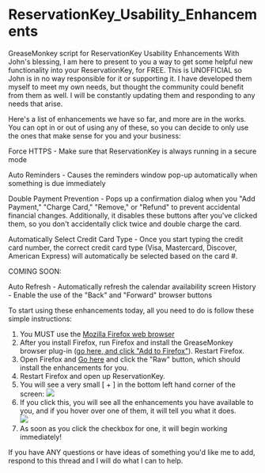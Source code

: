 # ReservationKey_Usability_Enhancements
GreaseMonkey script for ReservationKey Usability Enhancements
With John's blessing, I am here to present to you a way to get some helpful new functionality into your ReservationKey, for FREE.  This is UNOFFICIAL so John is in no way responsible for it or supporting it.  I have developed them myself to meet my own needs, but thought the community could benefit from them as well.  I will be constantly updating them and responding to any needs that arise.

Here's a list of enhancements we have so far, and more are in the works.  You can opt in or out of using any of these, so you can decide to only use the ones that make sense for you and your business:

Force HTTPS - Make sure that ReservationKey is always running in a secure mode

Auto Reminders - Causes the reminders window pop-up automatically when something is due immediately

Double Payment Prevention - Pops up a confirmation dialog when you "Add Payment," "Charge Card," "Remove," or "Refund" to prevent accidental financial changes.  Additionally, it disables these buttons after you've clicked them, so you don't accidentally click twice and double charge the card.

Automatically Select Credit Card Type - Once you start typing the credit card number, the correct credit card type (Visa, Mastercard, Discover, American Express) will automatically be selected based on the card #.

COMING SOON:

Auto Refresh - Automatically refresh the calendar availability screen
History - Enable the use of the "Back" and "Forward" browser buttons

To start using these enhancements today, all you need to do is follow these simple instructions:

1.  You MUST use the <a href="https://www.mozilla.org/en-US/firefox/new/">Mozilla Firefox web browser</a>
2.  After you install Firefox, run Firefox and install the GreaseMonkey browser plug-in (<a href="https://addons.mozilla.org/en-US/firefox/addon/greasemonkey/">go here, and click "Add to Firefox"</a>).  Restart Firefox.
3.  Open Firefox and <a href="https://gist.github.com/anonymous/80d0f1345590759cd517#file-reservationkey_usability_enhancements-user-js">Go here</a> and click the "Raw" button, which should install the enhancements for you.
4.  Restart Firefox and open up ReservationKey.
5.  You will see a very small [ + ] in the bottom left hand corner of the screen:
	<img src=”http://oi57.tinypic.com/9hnyv9.jpg” />
6.  If you click this, you will see all the enhancements you have available to you, and if you hover over one of them, it will tell you what it does.  
	<img src=”http://oi60.tinypic.com/2lbm39g.jpg” />
7.  As soon as you click the checkbox for one, it will begin working immediately!  

If you have ANY questions or have ideas of something you'd like me to add, respond to this thread and I will do what I can to help.  

